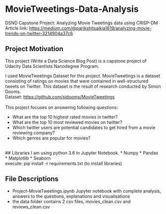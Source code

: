 # MovieTweetings-Data-Analysis
DSND Capstone Project: Analyzing Movie Tweetings data using CRISP-DM
<br>
Article link: https://medium.com/@parikshitsaikia1619/analyzing-movie-trends-on-twitter-3214904a37c6
<br>
## Project Motivation
This project (Write a Data Science Blog Post) is a capstone project of Udacity Data Scientists Nanodegree Program.

I used MovieTweetings Dataset for this project. MovieTweetings is a dataset consisting of ratings on movies that were contained in well-structured tweets on Twitter. This dataset is the result of research conducted by Simon Dooms.<br>
Dataset: https://github.com/sidooms/MovieTweetings
<br>
<br>
This project focuses on answering following questions: 
* What are the top 10 highest rated movies in twitter?
* What are the top 10 most reviewed movies on twitter?
* Which twitter users are potential candidates to get hired from a movie reviewing company?
* Which genres are popular for movies?
<br>
## Libraries
I am using python 3.6 in Jupyter Notebook.
* Numpy
* Pandas
* Matplotlib
* Seaborn
<br>
execute: pip install -r requirements.txt (to install libraries)<br>

## File Descriptions
* Project-MovieTweetings.ipynb Jupyter notebook with complete analysis, answers to the questions, explanations and visualisations
* the data folder contains 2 csv files, movies_clean.csv and reviews_clean.csv

